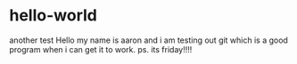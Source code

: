 # hello-world
another test
Hello my name is aaron and i am testing out git which is a good program when i can get it to work.
ps. its friday!!!!
